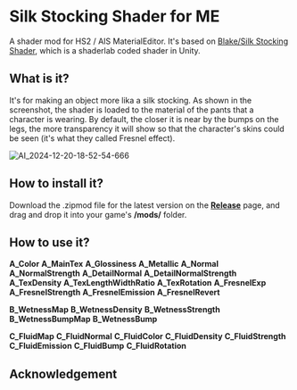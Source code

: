 # Silk Stocking Shader for ME
A shader mod for HS2 / AIS MaterialEditor. It's based on [Blake/Silk Stocking Shader](https://github.com/Blatke/Silk-Stocking-Shader), which is a shaderlab coded shader in Unity.

## What is it?
It's for making an object more lika a silk stocking. As shown in the screenshot, the shader is loaded to the material of the pants that a character is wearing. By default, the closer it is near by the bumps on the legs, the more transparency it will show so that the character's skins could be seen (it's what they called Fresnel effect).

![AI_2024-12-20-18-52-54-666](https://github.com/user-attachments/assets/fdee0098-611b-4d87-b249-45d2e11b1222)

## How to install it?
Download the .zipmod file for the latest version on the **[Release](https://github.com/Blatke/Silk-Stocking-Shader-for-ME/releases)** page, and drag and drop it into your game's **/mods/** folder.

## How to use it?

**A_Color**
**A_MainTex**
**A_Glossiness**
**A_Metallic**
**A_Normal**
**A_NormalStrength**
**A_DetailNormal**
**A_DetailNormalStrength**
**A_TexDensity**
**A_TexLengthWidthRatio**
**A_TexRotation**
**A_FresnelExp**
**A_FresnelStrength**
**A_FresnelEmission**
**A_FresnelRevert**


**B_WetnessMap**
**B_WetnessDensity**
**B_WetnessStrength**
**B_WetnessBumpMap**
**B_WetnessBump**


**C_FluidMap**
**C_FluidNormal**
**C_FluidColor**
**C_FluidDensity**
**C_FluidStrength**
**C_FluidEmission**
**C_FluidBump**
**C_FluidRotation**

## Acknowledgement

